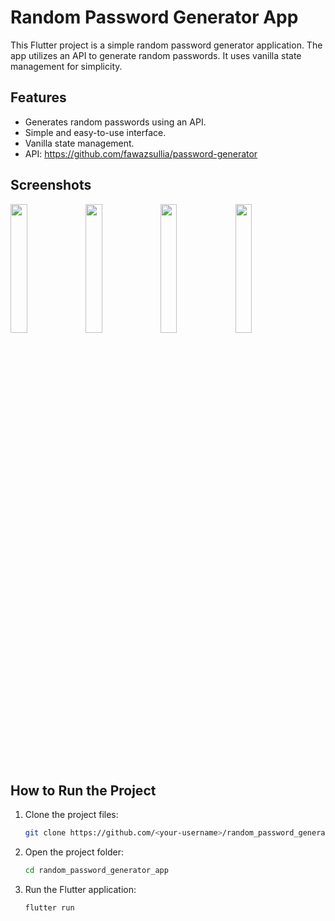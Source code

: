# Random Password Generator App

This Flutter project is a simple random password generator application. The app utilizes an API to generate random passwords. It uses vanilla state management for simplicity.

## Features
- Generates random passwords using an API.
- Simple and easy-to-use interface.
- Vanilla state management.
- API: https://github.com/fawazsullia/password-generator

## Screenshots
<img src="https://github.com/furkanbalc/flutter-password-generator/assets/105873821/644899f5-9179-48f5-b179-73cf138e4ed0" width="23%"></img> 
<img src="https://github.com/furkanbalc/flutter-password-generator/assets/105873821/b69ef410-cec2-47aa-87e9-1847306d2783" width="23%"></img>
<img src="https://github.com/furkanbalc/flutter-password-generator/assets/105873821/93b7ff49-9ed2-4f85-b23d-7a951c5dad7d" width="23%"></img> 
<img src="https://github.com/furkanbalc/flutter-password-generator/assets/105873821/50f8ac05-e0ab-422e-8489-965f5907b8e8" width="23%"></img> 


[//]: # (You can add project screenshots here.)

## How to Run the Project

1. Clone the project files:

    ```bash
    git clone https://github.com/<your-username>/random_password_generator_app.git
    ```

2. Open the project folder:

    ```bash
    cd random_password_generator_app
    ```

3. Run the Flutter application:

    ```bash
    flutter run
    ```

